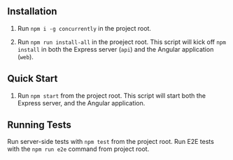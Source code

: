 ## Installation

1. Run `npm i -g concurrently` in the project root.

2. Run `npm run install-all` in the proeject root.
   This script will kick off `npm install` in both the Express server (`api`) and the Angular application (`web`).

## Quick Start

1. Run `npm start` from the project root. This script will start both the Express server, and the Angular application.

## Running Tests

Run server-side tests with `npm test` from the project root.
Run E2E tests with the `npm run e2e` command from project root.
